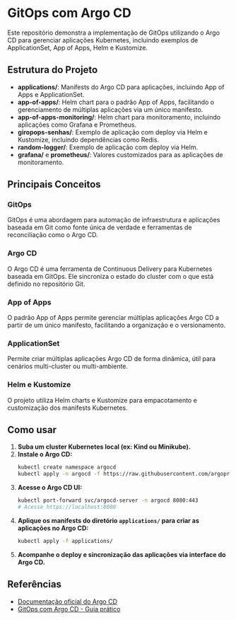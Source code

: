 # GitOps com Argo CD

Este repositório demonstra a implementação de GitOps utilizando o Argo CD para gerenciar aplicações Kubernetes, incluindo exemplos de ApplicationSet, App of Apps, Helm e Kustomize.

## Estrutura do Projeto

- **applications/**: Manifests do Argo CD para aplicações, incluindo App of Apps e ApplicationSet.
- **app-of-apps/**: Helm chart para o padrão App of Apps, facilitando o gerenciamento de múltiplas aplicações via um único manifesto.
- **app-of-apps-monitoring/**: Helm chart para monitoramento, incluindo aplicações como Grafana e Prometheus.
- **giropops-senhas/**: Exemplo de aplicação com deploy via Helm e Kustomize, incluindo dependências como Redis.
- **random-logger/**: Exemplo de aplicação com deploy via Helm.
- **grafana/** e **prometheus/**: Valores customizados para as aplicações de monitoramento.

## Principais Conceitos

### GitOps
GitOps é uma abordagem para automação de infraestrutura e aplicações baseada em Git como fonte única de verdade e ferramentas de reconciliação como o Argo CD.

### Argo CD
O Argo CD é uma ferramenta de Continuous Delivery para Kubernetes baseada em GitOps. Ele sincroniza o estado do cluster com o que está definido no repositório Git.

### App of Apps
O padrão App of Apps permite gerenciar múltiplas aplicações Argo CD a partir de um único manifesto, facilitando a organização e o versionamento.

### ApplicationSet
Permite criar múltiplas aplicações Argo CD de forma dinâmica, útil para cenários multi-cluster ou multi-ambiente.

### Helm e Kustomize
O projeto utiliza Helm charts e Kustomize para empacotamento e customização dos manifests Kubernetes.

## Como usar

1. **Suba um cluster Kubernetes local (ex: Kind ou Minikube).**
2. **Instale o Argo CD:**
   ```sh
   kubectl create namespace argocd
   kubectl apply -n argocd -f https://raw.githubusercontent.com/argoproj/argo-cd/stable/manifests/install.yaml
   ```
3. **Acesse o Argo CD UI:**
   ```sh
   kubectl port-forward svc/argocd-server -n argocd 8080:443
   # Acesse https://localhost:8080
   ```
4. **Aplique os manifests do diretório `applications/` para criar as aplicações no Argo CD:**
   ```sh
   kubectl apply -f applications/
   ```
5. **Acompanhe o deploy e sincronização das aplicações via interface do Argo CD.**

## Referências
- [Documentação oficial do Argo CD](https://argo-cd.readthedocs.io/en/stable/)
- [GitOps com Argo CD - Guia prático](https://github.com/argoproj/argo-cd)

